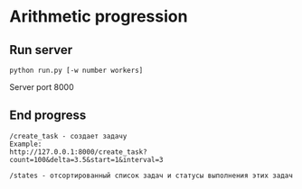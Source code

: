 # Arithmetic progression
## Run server
```python run.py [-w number workers]```

Server port 8000  

## End progress
```
/create_task - создает задачу
Example:
http://127.0.0.1:8000/create_task?count=100&delta=3.5&start=1&interval=3

/states - отсортированный список задач и статусы выполнения этих задач

```
